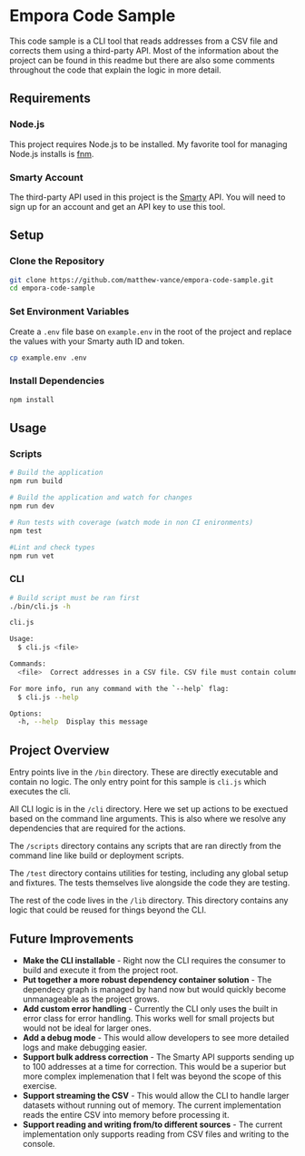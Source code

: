 # Empora Code Sample

This code sample is a CLI tool that reads addresses from a CSV file and corrects them using a third-party API. Most of the information about the project can be found in this readme but there are also some comments throughout the code that explain the logic in more detail.

## Requirements

### Node.js

This project requires Node.js to be installed. My favorite tool for managing Node.js installs is [fnm](https://github.com/Schniz/fnm).

### Smarty Account

The third-party API used in this project is the [Smarty](https://www.smarty.com/) API. You will need to sign up for an account and get an API key to use this tool.

## Setup

### Clone the Repository

```sh
git clone https://github.com/matthew-vance/empora-code-sample.git
cd empora-code-sample
```

### Set Environment Variables

Create a `.env` file base on `example.env` in the root of the project and replace the values with your Smarty auth ID and token.

```sh
cp example.env .env
```

### Install Dependencies

```sh
npm install
```

## Usage

### Scripts

```sh
# Build the application
npm run build

# Build the application and watch for changes
npm run dev

# Run tests with coverage (watch mode in non CI enironments)
npm test

#Lint and check types
npm run vet
```

### CLI

```sh
# Build script must be ran first
./bin/cli.js -h
```

```sh
cli.js

Usage:
  $ cli.js <file>

Commands:
  <file>  Correct addresses in a CSV file. CSV file must contain columns 'City', 'Street', and 'Zip Code'.

For more info, run any command with the `--help` flag:
  $ cli.js --help

Options:
  -h, --help  Display this message
```

## Project Overview

Entry points live in the `/bin` directory. These are directly executable and contain no logic. The only entry point for this sample is `cli.js` which executes the cli.

All CLI logic is in the `/cli` directory. Here we set up actions to be exectued based on the command line arguments. This is also where we resolve any dependencies that are required for the actions.

The `/scripts` directory contains any scripts that are ran directly from the command line like build or deployment scripts.

The `/test` directory contains utilities for testing, including any global setup and fixtures. The tests themselves live alongside the code they are testing.

The rest of the code lives in the `/lib` directory. This directory contains any logic that could be reused for things beyond the CLI.

## Future Improvements

- **Make the CLI installable** - Right now the CLI requires the consumer to build and execute it from the project root.
- **Put together a more robust dependency container solution** - The dependecy graph is managed by hand now but would quickly become unmanageable as the project grows.
- **Add custom error handling** - Currently the CLI only uses the built in error class for error handling. This works well for small projects but would not be ideal for larger ones.
- **Add a debug mode** - This would allow developers to see more detailed logs and make debugging easier.
- **Support bulk address correction** - The Smarty API supports sending up to 100 addresses at a time for correction. This would be a superior but more complex implemenation that I felt was beyond the scope of this exercise.
- **Support streaming the CSV** - This would allow the CLI to handle larger datasets without running out of memory. The current implementation reads the entire CSV into memory before processing it.
- **Support reading and writing from/to different sources** - The current implementation only supports reading from CSV files and writing to the console.
